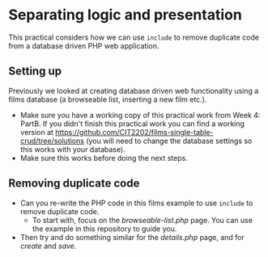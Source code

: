 # Separating logic and presentation
This practical considers how we can use ```include``` to remove duplicate code from a database driven PHP web application.

## Setting up
Previously we looked at creating database driven web functionality using a films database (a browseable list, inserting a new film etc.).
* Make sure you have a working copy of this practical work from Week 4: PartB. If you didn't finish this practical work you can find a working version at https://github.com/CIT2202/films-single-table-crud/tree/solutions (you will need to change the database settings so this works with your database). 
* Make sure this works before doing the next steps.

## Removing duplicate code
* Can you re-write the PHP code in this films example to use ```include``` to remove duplicate code.
  * To start with, focus on the *browseable-list.php* page. You can use the example in this repository to guide you.
* Then try and do something similar for the *details.php* page, and for *create* and *save*.




